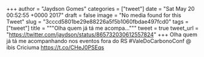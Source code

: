 
+++
author = "Jaydson Gomes"
categories = ["tweet"]
date = "Sat May 20 00:52:55 +0000 2017"
draft = false
image = "No media found for this Tweet"
slug = "3cccd5801be29e88226a5f5b1060fbdae497fcd0"
tags = ["tweet"]
title = """Olha quem já tá me acompa..."""
tweet = true
tweet_url = "https://twitter.com/jaydson/status/865732030612557824"
+++
Olha quem já tá me acompanhando nos eventos fora do RS #ValeDoCarbonoConf @ ibis Criciuma https://t.co/CHeJ0PSEqs
